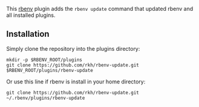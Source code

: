 This [rbenv](http://rbenv.org/) plugin adds the `rbenv update` command that updated rbenv and all installed plugins.

## Installation

Simply clone the repository into the plugins directory:

    mkdir -p $RBENV_ROOT/plugins
    git clone https://github.com/rkh/rbenv-update.git $RBENV_ROOT/plugins/rbenv-update
    
Or use this line if rbenv is install in your home directory:

    git clone https://github.com/rkh/rbenv-update.git ~/.rbenv/plugins/rbenv-update
